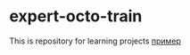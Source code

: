 # expert-octo-train
This is repository for learning projects
[пример](https://github.com/SurferOfFortune/expert-octo-train/blob/main/tickets.py)
